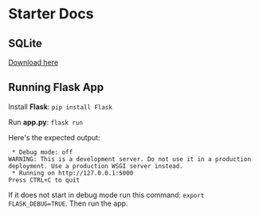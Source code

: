 # Starter Docs

## SQLite
[Download here](https://download.sqlitebrowser.org/DB.Browser.for.SQLite-3.12.2-win64.msi)

## Running Flask App
Install **Flask**: `pip install Flask`

Run **app.py**: `flask run`

Here's the expected output:
```
 * Debug mode: off
WARNING: This is a development server. Do not use it in a production deployment. Use a production WSGI server instead.
 * Running on http://127.0.0.1:5000
Press CTRL+C to quit

```

If it does not start in debug mode run this command: `export FLASK_DEBUG=TRUE`. Then run the app.

